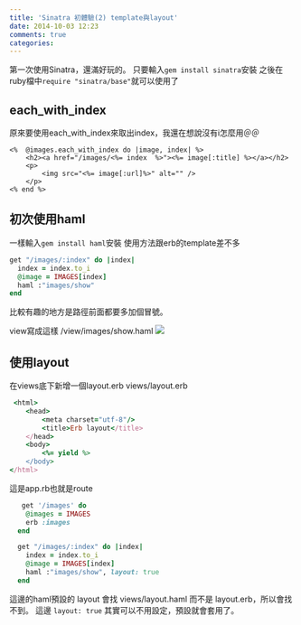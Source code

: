 ```yaml
---
title: 'Sinatra 初體驗(2) template與layout'
date: 2014-10-03 12:23
comments: true
categories: 
---
```


第一次使用Sinatra，還滿好玩的。
只要輸入```gem install sinatra```安裝
之後在ruby檔中```require "sinatra/base"```就可以使用了

## each_with_index 

原來要使用each_with_index來取出index，我還在想說沒有i怎麼用＠＠

```erb
<%  @images.each_with_index do |image, index| %>
	<h2><a href="/images/<%= index  %>"><%= image[:title] %></a></h2>
	<p>
		<img src="<%= image[:url]%>" alt="" />
	</p>
<% end %>
```

## 初次使用haml
一樣輸入```gem install haml```安裝
使用方法跟erb的template差不多

```rb
get "/images/:index" do |index|
  index = index.to_i
  @image = IMAGES[index]
  haml :"images/show"
end
```
比較有趣的地方是路徑前面都要多加個冒號。

view寫成這樣
/view/images/show.haml
![](https://lh4.googleusercontent.com/IyZRngoLIbb7-on1_ZO0KTyU3CkXMHgQOSscwcwFAJE=w1383-h518-p-no)

## 使用layout

 在views底下新增一個layout.erb
 views/layout.erb
 
```rb
 <html>
	<head>
		<meta charset="utf-8"/>
		<title>Erb layout</title>
	</head>
	<body>
		<%= yield %>
	</body>
</html>
```

這是app.rb也就是route

```rb
   get '/images' do
    @images = IMAGES
    erb :images
  end

  get "/images/:index" do |index|
    index = index.to_i
    @image = IMAGES[index]
    haml :"images/show", layout: true
  end
```
這邊的haml預設的 layout 會找 views/layout.haml 而不是 layout.erb，所以會找不到。
這邊 `layout: true` 其實可以不用設定，預設就會套用了。

